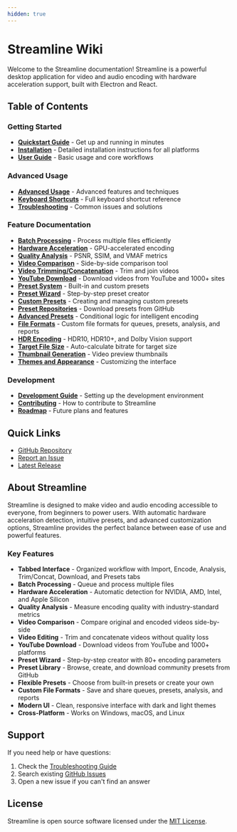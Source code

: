 ```yaml
---
hidden: true
---
```


# Streamline Wiki

Welcome to the Streamline documentation! Streamline is a powerful desktop application for video and audio encoding with hardware acceleration support, built with Electron and React.

## Table of Contents

### Getting Started

* [**Quickstart Guide**](Quickstart-Guide.md) - Get up and running in minutes
* [**Installation**](./) - Detailed installation instructions for all platforms
* [**User Guide**](User-Guide.md) - Basic usage and core workflows

### Advanced Usage

* [**Advanced Usage**](advanced-usage/) - Advanced features and techniques
* [**Keyboard Shortcuts**](KeyboardShortcuts.md) - Full keyboard shortcut reference
* [**Troubleshooting**](Troubleshooting.md) - Common issues and solutions

### Feature Documentation

* [**Batch Processing**](advanced-usage/batch-processing.md) - Process multiple files efficiently
* [**Hardware Acceleration**](Hardware-Acceleration.md) - GPU-accelerated encoding
* [**Quality Analysis**](advanced-usage/quality-analysis.md) - PSNR, SSIM, and VMAF metrics
* [**Video Comparison**](advanced-usage/video-comparison.md) - Side-by-side comparison tool
* [**Video Trimming/Concatenation**](advanced-usage/video-trimming-concatenation.md) - Trim and join videos
* [**YouTube Download**](advanced-usage/youtube-download.md) - Download videos from YouTube and 1000+ sites
* [**Preset System**](Preset-System.md) - Built-in and custom presets
* [**Preset Wizard**](Preset-Wizard-Guide.md) - Step-by-step preset creator
* [**Custom Presets**](advanced-usage/custom-presets.md) - Creating and managing custom presets
* [**Preset Repositories**](advanced-usage/presetrepositories.md) - Download presets from GitHub
* [**Advanced Presets**](advanced-usage/advancedpresets.md) - Conditional logic for intelligent encoding
* [**File Formats**](File-Formats.md) - Custom file formats for queues, presets, analysis, and reports
* [**HDR Encoding**](advanced-usage/hdrencoding.md) - HDR10, HDR10+, and Dolby Vision support
* [**Target File Size**](advanced-usage/target-file-size.md) - Auto-calculate bitrate for target size
* [**Thumbnail Generation**](advanced-usage/thumbnail-generation.md) - Video preview thumbnails
* [**Themes and Appearance**](advanced-usage/themes-and-appearance.md) - Customizing the interface

### Development

* [**Development Guide**](Development-Guide.md) - Setting up the development environment
* [**Contributing**](Contributing.md) - How to contribute to Streamline
* [**Roadmap**](Roadmap.md) - Future plans and features

## Quick Links

* [GitHub Repository](https://github.com/givinghawk/streamline)
* [Report an Issue](https://github.com/givinghawk/streamline/issues)
* [Latest Release](https://github.com/givinghawk/streamline/releases)

## About Streamline

Streamline is designed to make video and audio encoding accessible to everyone, from beginners to power users. With automatic hardware acceleration detection, intuitive presets, and advanced customization options, Streamline provides the perfect balance between ease of use and powerful features.

### Key Features

* **Tabbed Interface** - Organized workflow with Import, Encode, Analysis, Trim/Concat, Download, and Presets tabs
* **Batch Processing** - Queue and process multiple files
* **Hardware Acceleration** - Automatic detection for NVIDIA, AMD, Intel, and Apple Silicon
* **Quality Analysis** - Measure encoding quality with industry-standard metrics
* **Video Comparison** - Compare original and encoded videos side-by-side
* **Video Editing** - Trim and concatenate videos without quality loss
* **YouTube Download** - Download videos from YouTube and 1000+ platforms
* **Preset Wizard** - Step-by-step creator with 80+ encoding parameters
* **Preset Library** - Browse, create, and download community presets from GitHub
* **Flexible Presets** - Choose from built-in presets or create your own
* **Custom File Formats** - Save and share queues, presets, analysis, and reports
* **Modern UI** - Clean, responsive interface with dark and light themes
* **Cross-Platform** - Works on Windows, macOS, and Linux

## Support

If you need help or have questions:

1. Check the [Troubleshooting Guide](Troubleshooting.md)
2. Search existing [GitHub Issues](https://github.com/givinghawk/streamline/issues)
3. Open a new issue if you can't find an answer

## License

Streamline is open source software licensed under the [MIT License](../LICENSE/).

